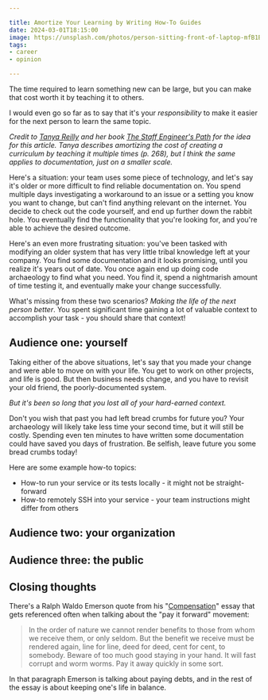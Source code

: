 ```yaml
---

title: Amortize Your Learning by Writing How-To Guides
date: 2024-03-01T18:15:00
image: https://unsplash.com/photos/person-sitting-front-of-laptop-mfB1B1s4sMc
tags:
- career
- opinion

---
```


The time required to learn something new can be large, but you can make that cost worth it by teaching it to others.

I would even go so far as to say that it's your _responsibility_ to make it easier for the next person to learn the same topic.

_Credit to [Tanya Reilly](https://noidea.dog/) and her book [The Staff Engineer's Path](https://noidea.dog/staff) for the idea for this article. Tanya describes amortizing the cost of creating a curriculum by teaching it multiple times (p. 268), but I think the same applies to documentation, just on a smaller scale._

Here's a situation: your team uses some piece of technology, and let's say it's older or more difficult to find reliable documentation on. You spend multiple days investigating a workaround to an issue or a setting you know you want to change, but can't find anything relevant on the internet. You decide to check out the code yourself, and end up further down the rabbit hole. You eventually find the functionality that you're looking for, and you're able to achieve the desired outcome.

Here's an even more frustrating situation: you've been tasked with modifying an older system that has very little tribal knowledge left at your company. You find some documentation and it looks promising, until you realize it's years out of date. You once again end up doing code archaeology to find what you need. You find it, spend a nightmarish amount of time testing it, and eventually make your change successfully.

What's missing from these two scenarios? _Making the life of the next person better_. You spent significant time gaining a lot of valuable context to accomplish your task - you should share that context!

## Audience one: yourself

Taking either of the above situations, let's say that you made your change and were able to move on with your life. You get to work on other projects, and life is good. But then business needs change, and you have to revisit your old friend, the poorly-documented system.

_But it's been so long that you lost all of your hard-earned context._

Don't you wish that past you had left bread crumbs for future you? Your archaeology will likely take less time your second time, but it will still be costly. Spending even ten minutes to have written some documentation could have saved you days of frustration. Be selfish, leave future you some bread crumbs today!

Here are some example how-to topics:

- How-to run your service or its tests locally - it might not be straight-forward
- How-to remotely SSH into your service - your team instructions might differ from others

## Audience two: your organization

## Audience three: the public

## Closing thoughts

There's a Ralph Waldo Emerson quote from his "[Compensation](https://en.wikipedia.org/wiki/Compensation_(essay))" essay that gets referenced often when talking about the "pay it forward" movement:

> In the order of nature we cannot render benefits to those from whom we receive them, or only seldom. But the benefit we receive must be rendered again, line for line, deed for deed, cent for cent, to somebody. Beware of too much good staying in your hand. It will fast corrupt and worm worms. Pay it away quickly in some sort.

In that paragraph Emerson is talking about paying debts, and in the rest of the essay is about keeping one's life in balance.
<!--stackedit_data:
eyJoaXN0b3J5IjpbLTE5MDI1MzcwMjQsLTI4NTAwNjI5MSwtMT
EyOTExODM0OCwtNzA3NzA2MjM2LDM0OTcwNDQyMCwtMTUyNjk1
Nzk3NF19
-->